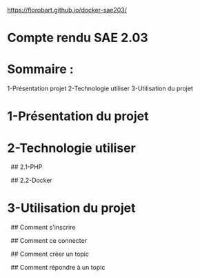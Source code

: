 https://florobart.github.io/docker-sae203/
# Compte rendu SAE 2.03

# Sommaire :

1-Présentation projet
2-Technologie utiliser
3-Utilisation du projet
 


# 1-Présentation du projet

# 2-Technologie utiliser
&nbsp;&nbsp;## 2.1-PHP


&nbsp;&nbsp;## 2.2-Docker


# 3-Utilisation du projet
&nbsp;&nbsp;## Comment s'inscrire

&nbsp;&nbsp;## Comment ce connecter

&nbsp;&nbsp;## Comment créer un topic

&nbsp;&nbsp;## Comment répondre à un topic
